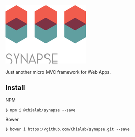 ![Logo](docs/logo.png)

Just another micro MVC framework for Web Apps.

## Install

NPM
```
$ npm i @chialab/synapse --save
```
Bower
```
$ bower i https://github.com/Chialab/synapse.git --save
```
